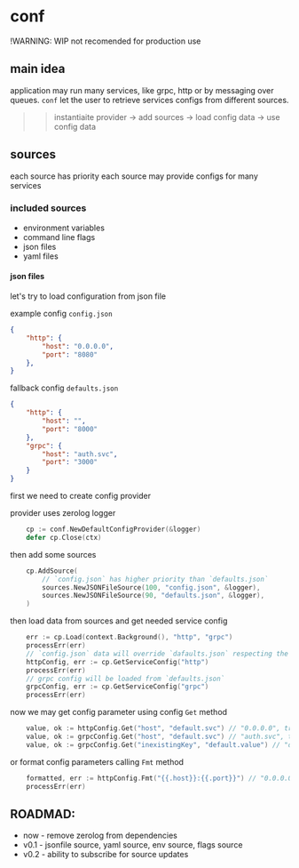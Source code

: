 # conf
!WARNING: WIP
not recomended for production use

## main idea
application may run many services, like grpc, http or by messaging over queues.
`conf` let the user to retrieve services configs from different sources.

>> instantiaite provider -> add sources -> load config data -> use config data

## sources
each source has priority
each source may provide configs for many services

### included sources
 * environment variables
 * command line flags
 * json files
 * yaml files

#### json files

let's try to load configuration from json file

example config `config.json`
```json
{
    "http": {
        "host": "0.0.0.0",
        "port": "8080"
    },
}
```

fallback config `defaults.json`
```json
{
    "http": {
        "host": "",
        "port": "8000"
    },
    "grpc": {
        "host": "auth.svc",
        "port": "3000"
    }
}
```

first we need to create config provider

provider uses zerolog logger
```go
	cp := conf.NewDefaultConfigProvider(&logger)
	defer cp.Close(ctx)
```

then add some sources
```go
	cp.AddSource(
        // `config.json` has higher priority than `defaults.json`
		sources.NewJSONFileSource(100, "config.json", &logger),
		sources.NewJSONFileSource(90, "defaults.json", &logger),
	)
```

then load data from sources and get needed service config
```go
	err := cp.Load(context.Background(), "http", "grpc")
    processErr(err)
    // `config.json` data will override `dafaults.json` respecting the priority
	httpConfig, err := cp.GetServiceConfig("http")
    processErr(err)
    // grpc config will be loaded from `defaults.json`
    grpcConfig, err := cp.GetServiceConfig("grpc")
    processErr(err)
```

now we may get config parameter using config `Get` method
```go
    value, ok := httpConfig.Get("host", "default.svc") // "0.0.0.0", true - from `configs.json`
    value, ok := grpcConfig.Get("host", "default.svc") // "auth.svc", true - from `defaults.json`
    value, ok := grpcConfig.Get("inexistingKey", "default.value") // "default.value", false - defaultValue
```

or format config parameters calling `Fmt` method
```go
    formatted, err := httpConfig.Fmt("{{.host}}:{{.port}}") // "0.0.0.0:8080"
    processErr(err)
```

## ROADMAD:
* now - remove zerolog from dependencies
* v0.1 - jsonfile source, yaml source, env source, flags source
* v0.2 - ability to subscribe for source updates